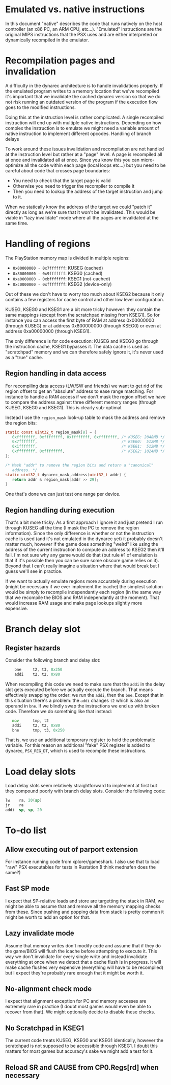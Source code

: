 # Emulated vs. native instructions

In this document "native" describes the code that runs natively on
the host controller (an x86 PC, an ARM CPU, etc...). "Emulated"
instructions are the original MIPS instructions that the PSX uses
and are either interpreted or dynamically recompiled in the
emulator.

# Recompilation pages and invalidation

A difficulty in the dynarec architecture is to handle invalidations
properly. If the emulated program writes to a memory location that
we've recompiled it's important that we invalidate the cached dynarec
version so that we do not risk running an outdated version of the
program if the execution flow goes to the modified instructions.

Doing this at the instruction level is rather complicated. A single
recompiled instruction will end up with multiple native
instructions. Depending on how complex the instruction is to emulate
we might need a variable amount of native instruction to implement
different opcodes. Handling of branch delays

To work around these issues invalidation and recompilation are not
handled at the instruction level but rather at a "page" level. A page
is recompiled all at once and invalidated all at once. Since you know
this you can micro-optimize all the code within each page (local loops
etc...)  but you need to be careful about code that crosses page
boundaries:

* You need to check that the target page is valid
* Otherwise you need to trigger the recompiler to compile it
* Then you need to lookup the address of the target instruction and
  jump to it.

When we statically know the address of the target we could "patch it"
directly as long as we're sure that it won't be invalidated. This
would be viable in "lazy invalidate" mode where all the pages are
invalidated at the same time.

# Handling of regions

The PlayStation memory map is divided in multiple regions:

* `0x00000000 - 0x7fffffff`: KUSEG (cached)
* `0x80000000 - 0x9fffffff`: KSEG0 (cached)
* `0xa0000000 - 0xbfffffff`: KSEG1 (not-cached)
* `0xc0000000 - 0xffffffff`: KSEG2 (device-only)

Out of these we don't have to worry too much about KSEG2 because it
only contains a few registers for cache control and other low level
configuration.

KUSEG, KSEG0 and KSEG1 are a bit more tricky however: they contain the
same mappings (except from the scratchpad missing from KSEG1). So for
instance you can access the first byte of RAM at address 0x00000000
(through KUSEG) or at address 0x800000000 (through KSEG0) or even at
address 0xa00000000 (through KSEG1).

The only difference is for code execution: KUSEG and KSEG0 go through
the instruction cache, KSEG1 bypasses it. The data cache is used as
"scratchpad" memory and we can therefore safely ignore it, it's never
used as a "true" cache.

## Region handling in data access

For recompiling data access (LW/SW and friends) we want to get rid of
the region offset to get an "absolute" address to ease range
matching. For instance to handle a RAM access if we don't mask the
region offset we have to compare the address against three different
memory ranges (through KUSEG, KSEG0 and KSEG1). This is clearly
sub-optimal.

Instead I use the `region_mask` look-up table to mask the address and
remove the region bits:

```C
static const uint32_t region_mask[8] = {
   0xffffffff, 0xffffffff, 0xffffffff, 0xffffffff, /* KUSEG: 2048MB */
   0x7fffffff,                                     /* KSEG0:  512MB */
   0x1fffffff,                                     /* KSEG1:  512MB */
   0xffffffff, 0xffffffff,                         /* KSEG2: 1024MB */
};

/* Mask "addr" to remove the region bits and return a "canonical"
   address. */
static uint32_t dynarec_mask_address(uint32_t addr) {
   return addr & region_mask[addr >> 29];
}
```

One that's done we can just test one range per device.

## Region handling during execution

That's a bit more tricky. As a first approach I ignore it and just
pretend I run through KUSEG all the time (I mask the PC to remove the
region information). Since the only difference is whether or not the
instruction cache is used (and it's not emulated in the dynarec yet)
it probably doesn't matter much, however if the game does something
"weird" like using the address of the current instruction to compute
an address to KSEG2 then it'll fail. I'm not sure why any game would
do that (but rule #1 of emulation is that if it's possible then you
can be sure some obscure game relies on it). Beyond that I can't
really imagine a situation where that would break but I guess we'll
see in practice.

If we want to actually emulate regions more accurately during
execution (might be necessary if we ever implement the icache) the
simplest solution would be simply to recompile independantly each
region (in the same way that we recompile the BIOS and RAM
independantly at the moment). That would increase RAM usage and make
page lookups slightly more expensive.

# Branch delay slot

## Register hazards

Consider the following branch and delay slot:

```asm
    bne     t2, t3, 0x250
    addi    t2, t2, 0x80
```

When recompiling this code we need to make sure that the `addi` in the
delay slot gets executed before we actually execute the branch. That
means effectively swapping the order: we run the `addi`, then the
`bne`. Except that in this situation there's a problem: the `addi`
changes `t2` which is also an operand in `bne`. If we blindly swap the
instructions we end up with broken code. Therefore we do something
like that instead:

```asm
   mov      tmp, t2
   addi     t2, t2, 0x80
   bne      tmp, t3, 0x250
```

That is, we use an additional temporary register to hold the
problematic variable. For this reason an additional "fake" PSX
register is added to dynarec, `PSX_REG_DT`, which is used to recompile
these instructions.

# Load delay slots

Load delay slots seem relatively straightforward to implement at first
but they compound poorly with branch delay slots. Consider the
following code:

```asm
lw    ra, 20(sp)
jr    ra
addi  sp, sp, 20
```

# To-do list
## Allow executing out of parport extension

For instance running code from xplorer/gameshark. I also use that to
load "raw" PSX executables for tests in Rustation (I think mednafen
does the same?)

## Fast SP mode

I expect that SP-relative loads and store are targetting the stack in
RAM, we might be able to assume that and remove all the memory mapping
checks from these. Since pushing and popping data from stack is pretty
common it might be worth to add an option for that.

## Lazy invalidate mode

Assume that memory writes don't modify code and assume that if they do
the game/BIOS will flush the icache before attempting to execute
it. This way we don't invalidate for every single write and instead
invalidate everything at once when we detect that a cache flush is in
progress. It will make cache flushes very expensive (everything will
have to be recompiled) but I expect they're probably rare enough that
it might be worth it.

## No-alignment check mode

I expect that alignment exception for PC and memory accesses are
extremely rare in practice (I doubt most games would even be able to
recover from that). We might optionally decide to disable these
checks.

## No Scratchpad in KSEG1

The current code treats KUSEG, KSEG0 and KSEG1 identically, however
the scratchpad is not supposed to be accessible through KSEG1. I doubt
this matters for most games but accuracy's sake we might add a test
for it.

## Reload SR and CAUSE from CP0.Regs[rd] when necessary
